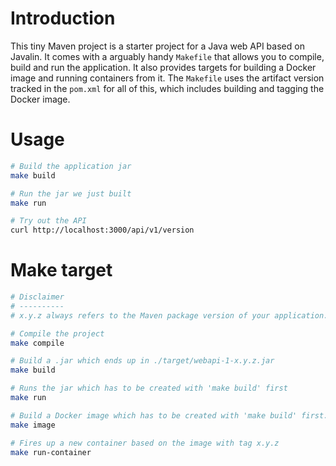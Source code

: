 # Introduction

This tiny Maven project is a starter project for a Java web API based on Javalin. It comes with a arguably handy `Makefile` that allows you to compile, build and run the application. It also provides targets for building a Docker image and running containers from it. The `Makefile` uses the artifact version tracked in the `pom.xml` for all of this, which includes building and tagging the Docker image. 

# Usage

```bash
# Build the application jar
make build

# Run the jar we just built
make run

# Try out the API
curl http://localhost:3000/api/v1/version
```

# Make target

```bash
# Disclaimer
# ----------
# x.y.z always refers to the Maven package version of your application. The Makefile extracts the <version>...</version> and populates it where necessary

# Compile the project
make compile

# Build a .jar which ends up in ./target/webapi-1-x.y.z.jar
make build

# Runs the jar which has to be created with 'make build' first
make run

# Build a Docker image which has to be created with 'make build' first. See Dockerfile for more details on the Docker image itself. 
make image

# Fires up a new container based on the image with tag x.y.z
make run-container
```



